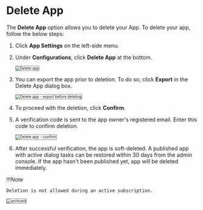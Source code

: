 # Delete App

The **Delete App** option allows you to delete your App. To delete your app, follow the below steps:

1. Click **App Settings** on the left-side menu.    
2. Under **Configurations**, click **Delete App** at the bottom.  

    <img src="../images/delete-app-img1.png" alt="Delete app" title="Delete app" style="border:1px solid gray; zoom:70%;">

3. You can export the app prior to deletion. To do so, click **Export** in the Delete App dialog box.

    <img src="../images/delete-app-img2.png" alt="Delete app - export before deleting" title="Delete app - export before deleting" style="border:1px solid gray; zoom:70%;">

4. To proceed with the deletion, click **Confirm**.  

5. A verification code is sent to the app owner's registered email. Enter this code to confirm deletion.

    <img src="../images/delete-app-img3.png" alt="Delete app - confirm" title="Delete app - confirm" style="border:1px solid gray; zoom:70%;">

6. After successful verification, the app is soft-deleted. A published app with active dialog tasks can be restored within 30 days from the admin console. If the app hasn't been published yet, app will be deleted immediately.

!!!Note

    Deletion is not allowed during an active subscription.  
<img src="../images/archived_app.jpg" alt="archived" title="archived" style="border:1px solid gray; zoom:70%;">
